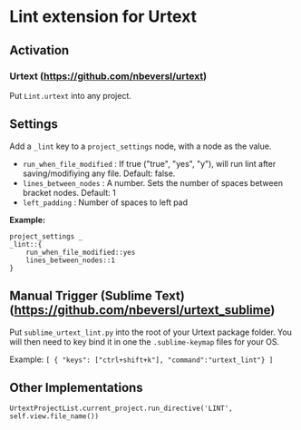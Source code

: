 # Lint extension for Urtext

## Activation

### Urtext (https://github.com/nbeversl/urtext)

Put `Lint.urtext` into any project.

## Settings

Add a `_lint` key to a `project_settings` node, with a node as the value. 
- `run_when_file_modified` : If true ("true", "yes", "y"), will run lint after saving/modifiying any file. Default: false.
- `lines_between_nodes` : A number. Sets the number of spaces between bracket nodes. Default: 1
- `left_padding` : Number of spaces to left pad

**Example:**

	project_settings _
	_lint::{ 
		run_when_file_modified::yes
		lines_between_nodes::1
	}

## Manual Trigger (Sublime Text) (https://github.com/nbeversl/urtext_sublime)

Put `sublime_urtext_lint.py` into the root of your Urtext package folder. You will then need to key bind it in one the `.sublime-keymap` files for your OS.

Example:
`[
 	{ "keys": ["ctrl+shift+k"], "command":"urtext_lint"}
]`

## Other Implementations

`UrtextProjectList.current_project.run_directive('LINT', self.view.file_name())`


